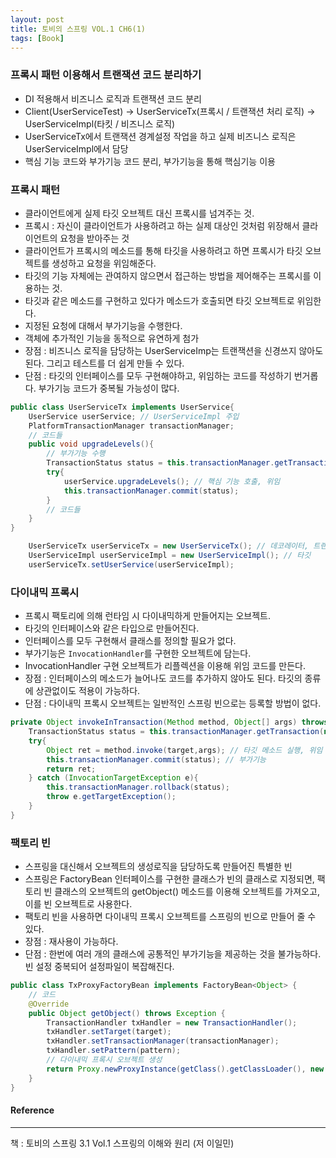 ```yaml
---
layout: post
title: 토비의 스프링 VOL.1 CH6(1)
tags: [Book]
---
```


### 프록시 패턴 이용해서 트랜잭션 코드 분리하기

- DI 적용해서 비즈니스 로직과 트랜잭션 코드 분리
- Client(UserServiceTest) -> UserServiceTx(프록시 / 트랜잭션 처리 로직) -> UserServiceImpl(타킷 / 비즈니스 로직)
- UserServiceTx에서 트랜잭션 경계설정 작업을 하고 실제 비즈니스 로직은 UserServiceImpl에서 담당
- 핵심 기능 코드와 부가기능 코드 분리, 부가기능을 통해 핵심기능 이용

### 프록시 패턴

- 클라이언트에게 실제 타깃 오브젝트 대신 프록시를 넘겨주는 것.
- 프록시 : 자신이 클라이언트가 사용하려고 하는 실제 대상인 것처럼 위장해서 클라이언트의 요청을 받아주는 것
- 클라이언트가 프록시의 메소드를 통해 타깃을 사용하려고 하면 프록시가 타깃 오브젝트를 생성하고 요청을 위임해준다.
- 타깃의 기능 자체에는 관여하지 않으면서 접근하는 방법을 제어해주는 프록시를 이용하는 것.
- 타깃과 같은 메소드를 구현하고 있다가 메소드가 호출되면 타깃 오브젝트로 위임한다.
- 지정된 요청에 대해서 부가기능을 수행한다.
- 객체에 추가적인 기능을 동적으로 유연하게 첨가
- 장점 : 비즈니스 로직을 담당하는 UserServiceImp는 트랜잭션을 신경쓰지 않아도 된다. 그리고 테스트를 더 쉽게 만들 수 있다.
- 단점 : 타깃의 인터페이스를 모두 구현해야하고, 위임하는 코드를 작성하기 번거롭다. 부가기능 코드가 중복될 가능성이 많다.

``` java 
public class UserServiceTx implements UserService{
    UserService userService; // UserServiceImpl 주입
    PlatformTransactionManager transactionManager;
    // 코드들
    public void upgradeLevels(){
        // 부가기능 수행
        TransactionStatus status = this.transactionManager.getTransaction(new DefaultTransactionDefinition());
        try{
            userService.upgradeLevels(); // 핵심 기능 호출, 위임
            this.transactionManager.commit(status);
        }
        // 코드들
    }
}
```

``` java
    UserServiceTx userServiceTx = new UserServiceTx(); // 데코레이터, 트랜잭션 경계설정 기능 부여
    UserServiceImpl userServiceImpl = new UserServiceImpl(); // 타깃
    userServiceTx.setUserService(userServiceImpl); 
```

### 다이내믹 프록시

- 프록시 팩토리에 의해 런타임 시 다이내믹하게 만들어지는 오브젝트.
- 타깃의 인터페이스와 같은 타입으로 만들어진다. 
- 인터페이스를 모두 구현해서 클래스를 정의할 필요가 없다.
- 부가기능은 `InvocationHandler`를 구현한 오브젝트에 담는다.
- InvocationHandler 구현 오브젝트가 리플렉션을 이용해 위임 코드를 만든다.
- 장점 : 인터페이스의 메소드가 늘어나도 코드를 추가하지 않아도 된다. 타깃의 종류에 상관없이도 적용이 가능하다.
- 단점 : 다이내믹 프록시 오브젝트는 일반적인 스프링 빈으로는 등록할 방법이 없다.

```java
private Object invokeInTransaction(Method method, Object[] args) throws Throwable {
    TransactionStatus status = this.transactionManager.getTransaction(new DefaultTransactionDefinition());
    try{
        Object ret = method.invoke(target,args); // 타깃 메소드 실행, 위임
        this.transactionManager.commit(status); // 부가기능
        return ret;
    } catch (InvocationTargetException e){
        this.transactionManager.rollback(status);
        throw e.getTargetException();
    }
}
```

### 팩토리 빈

- 스프링을 대신해서 오브젝트의 생성로직을 담당하도록 만들어진 특별한 빈
- 스프링은 FactoryBean 인터페이스를 구현한 클래스가 빈의 클래스로 지정되면, 팩토리 빈 클래스의 오브젝트의 getObject() 메소드를 이용해 오브젝트를 가져오고, 이를 빈 오브젝트로 사용한다.
- 팩토리 빈을 사용하면 다이내믹 프록시 오브젝트를 스프링의 빈으로 만들어 줄 수 있다.
- 장점 : 재사용이 가능하다.
- 단점 : 한번에 여러 개의 클래스에 공통적인 부가기능을 제공하는 것을 불가능하다. 빈 설정 중복되어 설정파일이 복잡해진다.

``` java
public class TxProxyFactoryBean implements FactoryBean<Object> {
    // 코드
    @Override
    public Object getObject() throws Exception {
        TransactionHandler txHandler = new TransactionHandler();
        txHandler.setTarget(target);
        txHandler.setTransactionManager(transactionManager);
        txHandler.setPattern(pattern);
        // 다이내믹 프록시 오브젝트 생성
        return Proxy.newProxyInstance(getClass().getClassLoader(), new Class[] { serviceInterface }, txHandler);
    }
}
```

#### Reference
* * *
책 : 토비의 스프링 3.1 Vol.1 스프링의 이해와 원리 (저 이일민)
